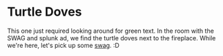 # Turtle Doves
This one just required looking around for green text. In the room with the SWAG and splunk ad, we find the turtle doves next to the fireplace. While we're here, let's pick up some [swag](https://teespring.com/stores/kringlecon-swag). :D